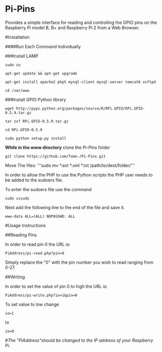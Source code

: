# Pi-Pins
Provides a simple interface for reading and controlling the GPIO pins on the Raspberry Pi model B, B+ and Raspberry Pi 2 from a Web Browser.



#Installation

####Run Each Command Individually

###Install LAMP

    sudo su
    
    apt-get update && apt-get upgrade

    apt-get install apache2 php5 mysql-client mysql-server tomcat6 vsftpd

    cd /var/www

###Install GPIO Python library

    wget http://pypi.python.org/packages/source/R/RPi.GPIO/RPi.GPIO-0.5.9.tar.gz

    tar zxf RPi.GPIO-0.5.9.tar.gz

    cd RPi.GPIO-0.5.9

    sudo python setup.py install

**While in the www directory** clone the Pi-Pins folder

    git clone https://github.com/Tomo-/Pi-Pins.git
    
    
Move The files:
'''sudo mv *.ext *.xml *.txt /path/to/dest/folder/'''


In order to allow the PHP to use the Python scripts the PHP user needs to be added to the sudoers file.

To enter the sudoers file use the command

    sudo visudo

Next add the following line to the end of the file and save it.

    www-data ALL=(ALL) NOPASSWD: ALL

#Usage Instructions


##Reading Pins

In order to read pin 0 the URL is:

    PiAddress/pi-read.php?pin=0

Simply replace the "0" with the pin number you wish to read ranging from 0-27.


##Writing

In order to set the value of pin 0 to high the URL is:

    PiAddress/pi-write.php?io=1&pin=0

To set value to low change

    io=1

to

    io=0

#*The "PiAddress"should be changed to the IP address of your Raspberry Pi.*
